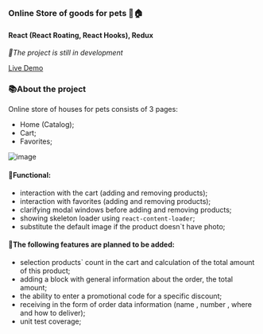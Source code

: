 ### Online Store of goods for pets 🐶🏠

#### React (React Roating, React Hooks), Redux


*📝The project is still in development*

[Live Demo](https://online-shop-react.vercel.app/)

### 📚About the project

Online store of houses for pets consists of 3 pages:
- Home (Catalog);
- Cart;
- Favorites;

![image](https://user-images.githubusercontent.com/68449997/138617518-7d8facff-1b8e-4a78-aea4-7927828eec42.png)


#### 📘Functional:
- interaction with the cart (adding and removing products);
- interaction with favorites (adding and removing products);
- clarifying modal windows before adding and removing products;
- showing skeleton loader using `react-content-loader`;
- substitute the default image if the product doesn`t have photo;

#### 📒The following features are planned to be added:
- selection products` count in the cart and calculation of the total amount of this product;
- adding a block with general information about the order, the total amount;
- the ability to enter a promotional code for a specific discount;
- receiving in the form of order data information (name , number , where and how to deliver);
- unit test coverage;
